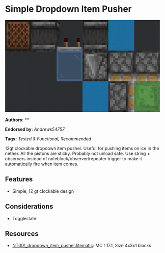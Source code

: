 # Simple Dropdown Item Pusher
<img alt="dropdown_item_pusher.png" src="images/dropdown_item_pusher.png?raw=1" height="300px">

**Authors:** **

**Endorsed by:** *Andrews54757*

**Tags:** *Tested & Functional, Recommended*

12gt clockable dropdown item pusher. Useful for pushing items on ice in the nether. All the pistons are sticky. Probably not unload safe. Use string + observers instead of noteblock/observer/repeater trigger to make it automatically fire when item comes.

## Features
- Simple, 12 gt clockable design

## Considerations
- Togglestate

## Resources
- [NT001_dropdown_item_pusher.litematic](attachments/NT001_dropdown_item_pusher.litematic): MC 1.17.1, Size 4x3x1 blocks
